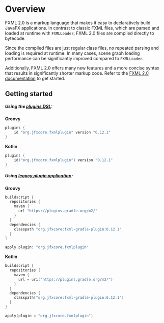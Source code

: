 # Overview
FXML 2.0 is a markup language that makes it easy to declaratively build JavaFX applications.
In contrast to classic FXML files, which are parsed and loaded at runtime with `FXMLLoader`, FXML 2.0 files
are compiled directly to bytecode.

Since the compiled files are just regular class files, no repeated parsing and loading is required at runtime.
In many cases, scene graph loading performance can be significantly improved compared to `FXMLLoader`.

Additionally, FXML 2.0 offers many new features and a more concise syntax that results in significantly
shorter markup code. Refer to the [FXML 2.0 documentation](https://jfxcore.github.io/fxml-compiler/) to get started.

## Getting started

##### Using the <a href="https://docs.gradle.org/current/userguide/plugins.html#sec:plugins_block">plugins DSL</a>:

**Groovy**
```groovy
plugins {
    id "org.jfxcore.fxmlplugin" version "0.12.1"
}
```

**Kotlin**
```kotlin
plugins {
    id("org.jfxcore.fxmlplugin") version "0.12.1"
}
```

##### Using <a href="https://docs.gradle.org/current/userguide/plugins.html#sec:old_plugin_application">legacy plugin application</a>:

**Groovy**
```groovy
buildscript {
  repositories {
    maven {
      url "https://plugins.gradle.org/m2/"
    }
  }
  dependencies {
    classpath "org.jfxcore:fxml-gradle-plugin:0.12.1"
  }
}

apply plugin: "org.jfxcore.fxmlplugin"
```

**Kotlin**
```kotlin
buildscript {
  repositories {
    maven {
      url = uri("https://plugins.gradle.org/m2/")
    }
  }
  dependencies {
    classpath("org.jfxcore:fxml-gradle-plugin:0.12.1")
  }
}

apply(plugin = "org.jfxcore.fxmlplugin")
```
